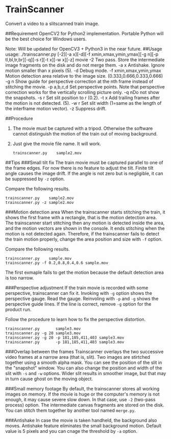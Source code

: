 # TrainScanner
Convert a video to a slitscanned train image.

##Requirement
OpenCV2 for Python2 implementation.  Portable Python will be the best
choice for Windows users.

Note: Will be updated for OpenCV3 + Python3 in the near future.
##Usage
    usage: ./trainscanner.py [-2][-a x][-d][-f xmin,xmax,ymin,ymax][-g n][-p tl,bl,tr,br][-q][-s r][-t x][-w x][-z] movie
	-2		Two pass.  Store the intermediate image fragments on the disk and do not merge them.
	-a x	Antishake.  Ignore motion smaller than x pixels (5).
	-d		Debug mode.
	-f xmin,xmax,ymin,ymax	Motion detection area relative to the image size. (0.333,0.666,0.333,0.666)
	-g n	Show guide for perspective correction at the nth frame instead of stitching the movie.
	-p a,b,c,d	Set perspective points. Note that perspective correction works for the vertically scrolling picture only.
	-q		nDo not show the snapshots.
	-s r	Set slit position to r (0.2).
	-t x	Add trailing frames after the motion is not detected. (5).
	-w r	Set slit width (1=same as the length of the interframe motion vector).
	-z		Suppress drift.

##Procedure

1. The movie must be captured with a tripod.  Otherwise the software cannot distinguish the motion of the train out of moving background.
2. Just give the movie file name.  It will work.

    `trainscanner.py    sample2.mov`

##Tips
###Small tilt fix
The train movie must be captured parallel to one of the frame edges.  For now there is no feature to adjust the tilt.
Finite tilt angle causes the image drift.  If the angle is not zero but is negligible, it can be suppressed by `-z` option.

Compare the following results.

    trainscanner.py    sample2.mov
    trainscanner.py -z sample2.mov

###Motion detection area
When the trainscanner starts stitching the train, it shows the first frame with a rectangle, that is the motion detection area.
The trainscanner start stitching then any motion is detected inside the area, and the motion vectors are shown in the console.
It ends stitching when the motion is not detected again.  Therefore, if the trainscanner fails to detect the train motion properly,
change the area position and size with `-f` option.

Compare the following results.

    trainscanner.py    sample.mov
    trainscanner.py -f 0.2,0.8,0.4,0.6 sample.mov

The first exmaple fails to get the motion because the default detection area is too narrow.

###Perspective adjustment
If the train movie is recorded with some perspective, trainscanner can fix it.  Invoking with `-g` option shows the perspective gauge.
Read the gauge.  Reinvoling with `-p` and `-g` shows the perspective guide lines.  If the line is correct, remove `-g` option for the product run.

Follow the procedure to learn how to fix the perspective distortion.

    trainscanner.py       sample3.mov
    trainscanner.py -g 20 sample3.mov
    trainscanner.py -g 20 -p 181,185,411,403 sample3.mov
    trainscanner.py       -p 181,185,411,403 sample3.mov
    
###Overlap between the frames
Trainscanner overlays the two successive video frames at a narrow
area (that is, slit).
Two images are stirtched together using a smooth alpha mask.  You can
see the position of the slit in the "snapshot" window.  You can also
change the position and width of the slit with `-s` and `-w` options.
Wider slit results in smoother image, but that may in turn cause
ghost on the moving object.

###Small memory footage
By default, the trainscanner stores all working images on memory.  If
the movie is huge or the computer's memory is not enough, it may cause
severe slow down.  In that case, use `-2` (two-pass process) option.
The intermediate canvas fragments are stored on the disk.  You can
stitch them together by another tool named `merge.py`.

###Antishake
In case the movie is taken handheld, the background also moves.
Antishake feature eliminates the small background motion.  Default
value is 5 pixels and you can cnage the threshold by `-a` option.

